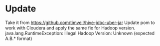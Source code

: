 # Update
Take it from https://github.com/timveil/hive-jdbc-uber-jar
Update pom to work with Cloudera and apply the same fix for Hadoop version.
java.lang.RuntimeException: Illegal Hadoop Version: Unknown (expected A.B.* format)
